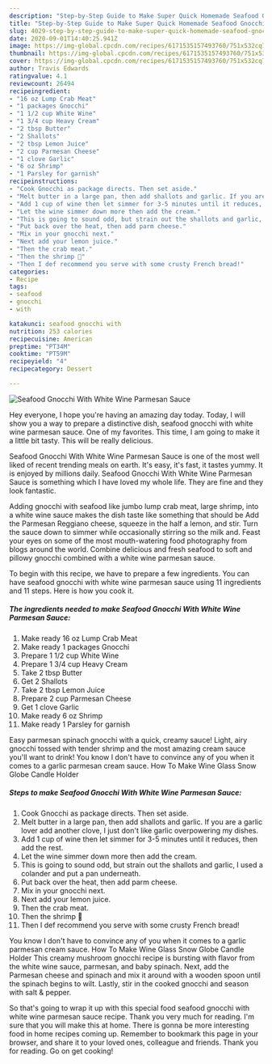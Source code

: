 ```yaml
---
description: "Step-by-Step Guide to Make Super Quick Homemade Seafood Gnocchi With White Wine Parmesan Sauce"
title: "Step-by-Step Guide to Make Super Quick Homemade Seafood Gnocchi With White Wine Parmesan Sauce"
slug: 4029-step-by-step-guide-to-make-super-quick-homemade-seafood-gnocchi-with-white-wine-parmesan-sauce
date: 2020-09-01T14:40:25.941Z
image: https://img-global.cpcdn.com/recipes/6171535157493760/751x532cq70/seafood-gnocchi-with-white-wine-parmesan-sauce-recipe-main-photo.jpg
thumbnail: https://img-global.cpcdn.com/recipes/6171535157493760/751x532cq70/seafood-gnocchi-with-white-wine-parmesan-sauce-recipe-main-photo.jpg
cover: https://img-global.cpcdn.com/recipes/6171535157493760/751x532cq70/seafood-gnocchi-with-white-wine-parmesan-sauce-recipe-main-photo.jpg
author: Travis Edwards
ratingvalue: 4.1
reviewcount: 26494
recipeingredient:
- "16 oz Lump Crab Meat"
- "1 packages Gnocchi"
- "1 1/2 cup White Wine"
- "1 3/4 cup Heavy Cream"
- "2 tbsp Butter"
- "2 Shallots"
- "2 tbsp Lemon Juice"
- "2 cup Parmesan Cheese"
- "1 clove Garlic"
- "6 oz Shrimp"
- "1 Parsley for garnish"
recipeinstructions:
- "Cook Gnocchi as package directs. Then set aside."
- "Melt butter in a large pan, then add shallots and garlic. If you are a garlic lover add another clove, I just don&#39;t like garlic overpowering my dishes."
- "Add 1 cup of wine then let simmer for 3-5 minutes until it reduces, then add the rest."
- "Let the wine simmer down more then add the cream."
- "This is going to sound odd, but strain out the shallots and garlic, I used a colander and put a pan underneath."
- "Put back over the heat, then add parm cheese."
- "Mix in your gnocchi next."
- "Next add your lemon juice."
- "Then the crab meat."
- "Then the shrimp 🍤"
- "Then I def recommend you serve with some crusty French bread!"
categories:
- Recipe
tags:
- seafood
- gnocchi
- with

katakunci: seafood gnocchi with 
nutrition: 253 calories
recipecuisine: American
preptime: "PT34M"
cooktime: "PT59M"
recipeyield: "4"
recipecategory: Dessert

---
```



![Seafood Gnocchi With White Wine Parmesan Sauce](https://img-global.cpcdn.com/recipes/6171535157493760/751x532cq70/seafood-gnocchi-with-white-wine-parmesan-sauce-recipe-main-photo.jpg)

Hey everyone, I hope you're having an amazing day today. Today, I will show you a way to prepare a distinctive dish, seafood gnocchi with white wine parmesan sauce. One of my favorites. This time, I am going to make it a little bit tasty. This will be really delicious.

Seafood Gnocchi With White Wine Parmesan Sauce is one of the most well liked of recent trending meals on earth. It's easy, it's fast, it tastes yummy. It is enjoyed by millions daily. Seafood Gnocchi With White Wine Parmesan Sauce is something which I have loved my whole life. They are fine and they look fantastic.

Adding gnocchi with seafood like jumbo lump crab meat, large shrimp, into a white wine sauce makes the dish taste like something that should be Add the Parmesan Reggiano cheese, squeeze in the half a lemon, and stir. Turn the sauce down to simmer while occasionally stirring so the milk and. Feast your eyes on some of the most mouth-watering food photography from blogs around the world. Combine delicious and fresh seafood to soft and pillowy gnocchi combined with a white wine parmesan sauce.


To begin with this recipe, we have to prepare a few ingredients. You can have seafood gnocchi with white wine parmesan sauce using 11 ingredients and 11 steps. Here is how you cook it.

<!--inarticleads1-->

##### The ingredients needed to make Seafood Gnocchi With White Wine Parmesan Sauce:

1. Make ready 16 oz Lump Crab Meat
1. Make ready 1 packages Gnocchi
1. Prepare 1 1/2 cup White Wine
1. Prepare 1 3/4 cup Heavy Cream
1. Take 2 tbsp Butter
1. Get 2 Shallots
1. Take 2 tbsp Lemon Juice
1. Prepare 2 cup Parmesan Cheese
1. Get 1 clove Garlic
1. Make ready 6 oz Shrimp
1. Make ready 1 Parsley for garnish


Easy parmesan spinach gnocchi with a quick, creamy sauce! Light, airy gnocchi tossed with tender shrimp and the most amazing cream sauce you&#39;ll want to drink! You know I don&#39;t have to convince any of you when it comes to a garlic parmesan cream sauce. How To Make Wine Glass Snow Globe Candle Holder 

<!--inarticleads2-->

##### Steps to make Seafood Gnocchi With White Wine Parmesan Sauce:

1. Cook Gnocchi as package directs. Then set aside.
1. Melt butter in a large pan, then add shallots and garlic. If you are a garlic lover add another clove, I just don&#39;t like garlic overpowering my dishes.
1. Add 1 cup of wine then let simmer for 3-5 minutes until it reduces, then add the rest.
1. Let the wine simmer down more then add the cream.
1. This is going to sound odd, but strain out the shallots and garlic, I used a colander and put a pan underneath.
1. Put back over the heat, then add parm cheese.
1. Mix in your gnocchi next.
1. Next add your lemon juice.
1. Then the crab meat.
1. Then the shrimp 🍤
1. Then I def recommend you serve with some crusty French bread!


You know I don&#39;t have to convince any of you when it comes to a garlic parmesan cream sauce. How To Make Wine Glass Snow Globe Candle Holder This creamy mushroom gnocchi recipe is bursting with flavor from the white wine sauce, parmesan, and baby spinach. Next, add the Parmesan cheese and spinach and mix it around with a wooden spoon until the spinach begins to wilt. Lastly, stir in the cooked gnocchi and season with salt &amp; pepper. 

So that's going to wrap it up with this special food seafood gnocchi with white wine parmesan sauce recipe. Thank you very much for reading. I'm sure that you will make this at home. There is gonna be more interesting food in home recipes coming up. Remember to bookmark this page in your browser, and share it to your loved ones, colleague and friends. Thank you for reading. Go on get cooking!
